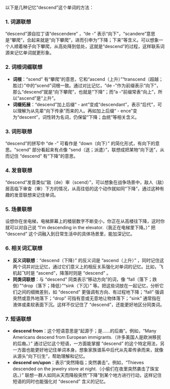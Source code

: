 以下是几种记忆“descend”这个单词的方法：

### 1. 词源联想
“descend”源自拉丁语“descendere” ，“de -” 表示“向下”，“scandere”意思是“攀爬”，合起来就是“向下攀爬”，进而引申为“下降；下来”等含义。可以想象一个人顺着梯子向下攀爬，从高处降到低处，这就是“descend”的过程，这样联系词源来记忆单词就更形象。

### 2. 词根词缀联想
 - **词根**：“scend” 有“攀爬”的意思，它和“ascend（上升）”“transcend（超越；胜过）”中的“scend”词根一致。通过对比记忆，“de -”作为前缀表示“向下”，那么“descend”就是“向下攀爬”，也就是“下降”；而“a -”前缀常表“向上”，所以“ascend”是“上升”。
 - **词缀拓展**：“descend”加上后缀“ - ant”变成“descendant”，表示“后代”，可以理解为从先辈“向下传承”而来的人。再如加上后缀“ - ence”变为“descent”，词性转为名词，仍保留“下降；血统”等相关含义。

### 3. 词形联想
“descend”的拼写中 “de -” 可看作是 “down（向下）” 的简化形式，有向下的意思。“scend” 部分看起来有点像 “send（送；派遣）”，联想成把某物“向下送”，从而记住 “descend” 有“下降”的意思。

### 4. 发音联想
“descend”发音类似“敌（de）审（scend）”，可以想象在战争场景中，敌人（敌）居高临下审查（审）下方的情况，从高往低的这个动作就如同“下降”，通过这种有趣的发音联想来记住单词。

### 5. 场景联想
设想你在坐电梯，电梯屏幕上的楼层数字不断变小，你正在从高楼往下降，这时你就可以对自己说 “I'm descending in the elevator.（我正在电梯里下降。）” 把 “descend” 这个词融入到日常生活中的具体场景里，能加深记忆。

### 6. 相关词汇联想
 - **反义词联想**：“descend（下降）” 的反义词是 “ascend（上升）” ，同时记住这两个词并对比记忆，通过它们意义上的相反关系强化对单词的记忆。比如，飞机起飞时是 “ascend”，降落时则是 “descend” 。
 - **同类词联想**：与 “descend” 同类表示“移动方向”的词，像 “fall（落下；跌倒）”“drop（落下；降低）”“sink（下沉）” 等。把这些词放在一起记忆，分析它们之间的细微差别，如 “descend” 更强调有方向、有过程地下降；“fall” 强调突然或意外地落下；“drop” 可指有意或无意地让物体落下；“sink” 通常指在液体或柔软表面下沉。这样不仅记住了 “descend”，还能更好地区分同类词。

### 7. 短语联想
 - **descend from**：这个短语意思是“起源于；是……的后裔”。例如，“Many Americans descend from European immigrants.（许多美国人是欧洲移民的后裔。）” 通过记忆这个短语，一方面能掌握 “descend” 的这个特定用法，另一方面也能更好地记住单词本身。想象家族谱系中后代从先辈传承而来，就像从源头“向下衍生”，帮助理解和记忆。
 - **descend on/upon**：表示“突然降临；突然袭击”。例如，“Thieves descended on the jewelry store at night.（小偷们在夜里突然袭击了珠宝店。）” 联想一群人如同从天而降般突然“下降”到某个地方进行行动，这样记住短语的同时也能强化对 “descend” 含义的记忆。 